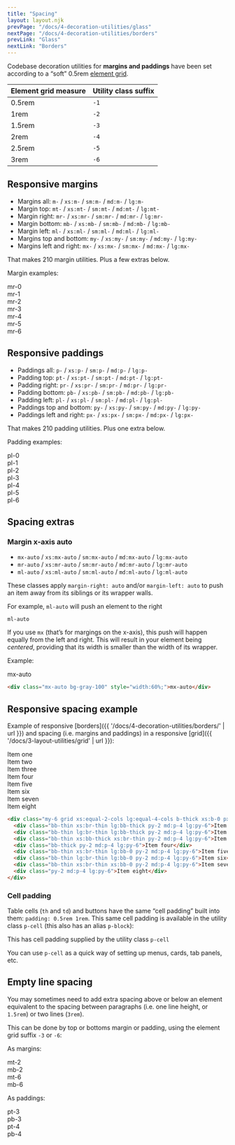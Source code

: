 ```yaml
---
title: "Spacing"
layout: layout.njk
prevPage: "/docs/4-decoration-utilities/glass"
nextPage: "/docs/4-decoration-utilities/borders"
prevLink: "Glass"
nextLink: "Borders"
---
```


Codebase decoration utilities for <strong>margins and paddings</strong> have been set according to a “soft” 0.5rem <a href="{{ '/docs/1-getting-started/element-grid' | url }}">element grid</a>.

<table class="table">
  <thead>
    <tr>
      <th>Element grid measure</th>
      <th>Utility class suffix</th>
    </tr>
  </thead>
  <tbody>
    <tr>
      <td>0.5rem</td>
      <td><code>-1</code></td>
    </tr>
    <tr>
      <td>1rem</td>
      <td><code>-2</code></td>
    </tr>
    <tr>
      <td>1.5rem</td>
      <td><code>-3</code></td>
    </tr>
    <tr>
      <td>2rem</td>
      <td><code>-4</code></td>
    </tr>
    <tr>
      <td>2.5rem</td>
      <td><code>-5</code></td>
    </tr>
    <tr>
      <td>3rem</td>
      <td><code>-6</code></td>
    </tr>
  </tbody>
</table>

## Responsive margins

* Margins all: `m-` / `xs:m-` / `sm:m-` / `md:m-` / `lg:m-`
* Margin top: `mt-` / `xs:mt-` / `sm:mt-` / `md:mt-` / `lg:mt-`
* Margin right: `mr-` / `xs:mr-` / `sm:mr-` / `md:mr-` / `lg:mr-`
* Margin bottom: `mb-` / `xs:mb-` / `sm:mb-` / `md:mb-` / `lg:mb-`
* Margin left: `ml-` / `xs:ml-` / `sm:ml-` / `md:ml-` / `lg:ml-`
* Margins top and bottom: `my-` / `xs:my-` / `sm:my-` / `md:my-` / `lg:my-`
* Margins left and right: `mx-` / `xs:mx-` / `sm:mx-` / `md:mx-` / `lg:mx-`

That makes 210 margin utilities. Plus a few extras below.

Margin examples:

<div class="my-6">
<div class="mb-1 b-thin">
  <div class="mr-0 bg-gray-100">mr-0</div>
</div>
<div class="mb-1 b-thin">
  <div class="mr-1 bg-gray-100">mr-1</div>
</div>
<div class="mb-1 b-thin">
  <div class="mr-2 bg-gray-100">mr-2</div>
</div>
<div class="mb-1 b-thin">
  <div class="mr-3 bg-gray-100">mr-3</div>
</div>
<div class="mb-1 b-thin">
  <div class="mr-4 bg-gray-100">mr-4</div>
</div>
<div class="mb-1 b-thin">
  <div class="mr-5 bg-gray-100">mr-5</div>
</div>
<div class="mb-1 b-thin">
  <div class="mr-6 bg-gray-100">mr-6</div>
</div>
</div>

## Responsive paddings

* Paddings all: `p-` / `xs:p-` / `sm:p-` / `md:p-` / `lg:p-`
* Padding top: `pt-` / `xs:pt-` / `sm:pt-` / `md:pt-` / `lg:pt-`
* Padding right: `pr-` / `xs:pr-` / `sm:pr-` / `md:pr-` / `lg:pr-`
* Padding bottom: `pb-` / `xs:pb-` / `sm:pb-` / `md:pb-` / `lg:pb-`
* Padding left: `pl-` / `xs:pl-` / `sm:pl-` / `md:pl-` / `lg:pl-`
* Paddings top and bottom: `py-` / `xs:py-` / `sm:py-` / `md:py-` / `lg:py-`
* Paddings left and right: `px-` / `xs:px-` / `sm:px-` / `md:px-` / `lg:px-`

That makes 210 padding utilities. Plus one extra below.

Padding examples:

<div class="my-6">
<div class="mb-1 bg-gray-100 pl-0">
  <div class="b-thin">pl-0</div>
</div>
<div class="mb-1 bg-gray-100 pl-1">
  <div class="b-thin">pl-1</div>
</div>
<div class="mb-1 bg-gray-100 pl-2">
  <div class="b-thin">pl-2</div>
</div>
<div class="mb-1 bg-gray-100 pl-3">
  <div class="b-thin">pl-3</div>
</div>
<div class="mb-1 bg-gray-100 pl-4">
  <div class="b-thin">pl-4</div>
</div>
<div class="mb-1 bg-gray-100 pl-5">
  <div class="b-thin">pl-5</div>
</div>
<div class="mb-1 bg-gray-100 pl-6">
  <div class="b-thin">pl-6</div>
</div>
</div>

## Spacing extras

### Margin x-axis auto

* `mx-auto` / `xs:mx-auto` / `sm:mx-auto` / `md:mx-auto` / `lg:mx-auto`
* `mr-auto` / `xs:mr-auto` / `sm:mr-auto` / `md:mr-auto` / `lg:mr-auto`
* `ml-auto` / `xs:ml-auto` / `sm:ml-auto` / `md:ml-auto` / `lg:ml-auto`

These classes apply `margin-right: auto` and/or `margin-left: auto` to push an item away from its siblings or its wrapper walls.

For example, `ml-auto` will push an element to the right 

<div class="mb-2 b-dashed">
<div class="square ml-auto b-thin p-1 bg-gray-100"><code>ml-auto</code></div>
</div>

If you use `mx` (that’s for margings on the x-axis), this push will happen equally from the left and right. This will result in your element being _centered_, providing that its width is smaller than the width of its wrapper.

Example:

<div class="my-6">
<div class="b-dashed">
  <div class="mx-auto bg-gray-100" style="width:60%;">mx-auto</div>
</div>
</div>

```html
<div class="mx-auto bg-gray-100" style="width:60%;">mx-auto</div>
```

## Responsive spacing example 

Example of responsive [borders]({{ '/docs/4-decoration-utilities/borders/' | url }}) and spacing (i.e. margins and paddings) in a responsive [grid]({{ '/docs/3-layout-utilities/grid' | url }}):

<div class="my-6 grid xs:equal-2-cols lg:equal-4-cols b-thick xs:b-0 px-2 xs:px-0 xs:t-center">
  <div class="bb-thin xs:br-thin lg:bb-thick py-2 md:p-4 lg:py-6">Item one</div>
  <div class="bb-thin lg:br-thin lg:bb-thick py-2 md:p-4 lg:py-6">Item two</div>
  <div class="bb-thin xs:bb-thick xs:br-thin py-2 md:p-4 lg:py-6">Item three</div>
  <div class="bb-thick py-2 md:p-4 lg:py-6">Item four</div>
  <div class="bb-thin xs:br-thin lg:bb-0 py-2 md:p-4 lg:py-6">Item five</div>
  <div class="bb-thin lg:br-thin lg:bb-0 py-2 md:p-4 lg:py-6">Item six</div>
  <div class="bb-thin xs:br-thin xs:bb-0 py-2 md:p-4 lg:py-6">Item seven</div>
  <div class="py-2 md:p-4 lg:py-6">Item eight</div>
</div>

```html
<div class="my-6 grid xs:equal-2-cols lg:equal-4-cols b-thick xs:b-0 px-2 xs:px-0 xs:t-center">
  <div class="bb-thin xs:br-thin lg:bb-thick py-2 md:p-4 lg:py-6">Item one</div>
  <div class="bb-thin lg:br-thin lg:bb-thick py-2 md:p-4 lg:py-6">Item two</div>
  <div class="bb-thin xs:bb-thick xs:br-thin py-2 md:p-4 lg:py-6">Item three</div>
  <div class="bb-thick py-2 md:p-4 lg:py-6">Item four</div>
  <div class="bb-thin xs:br-thin lg:bb-0 py-2 md:p-4 lg:py-6">Item five</div>
  <div class="bb-thin lg:br-thin lg:bb-0 py-2 md:p-4 lg:py-6">Item six</div>
  <div class="bb-thin xs:br-thin xs:bb-0 py-2 md:p-4 lg:py-6">Item seven</div>
  <div class="py-2 md:p-4 lg:py-6">Item eight</div>
</div>
```

### Cell padding

Table cells (`th` and `td`) and buttons have the same “cell padding” built into them: `padding: 0.5rem 1rem`. This same cell padding is available in the utility class `p-cell` (this also has an alias `p-block`):

<div class="my-6 b-dashed p-cell">This has cell padding supplied by the utility class <code>p-cell</code></div>

You can use `p-cell` as a quick way of setting up menus, cards, tab panels, etc.

## Empty line spacing

You may sometimes need to add extra spacing above or below an element equivalent to the spacing between paragraphs (i.e. one line height, or `1.5rem`) or two lines (`3rem`).

This can be done by top or bottoms margin or padding, using the element grid suffix `-3` or `-6`:

As margins:

<div class="mb-2 b-dashed">
  <div class="mt-2 bg-gray-100">mt-2</div>
</div>

<div class="mb-2 b-dashed">
  <div class="mb-2 bg-gray-100">mb-2</div>
</div>

<div class="mb-2 b-dashed">
  <div class="mt-6 bg-gray-100">mt-6</div>
</div>

<div class="mb-2 b-dashed">
  <div class="mb-6 bg-gray-100">mb-6</div>
</div>

As paddings:

<div class="mb-2 bg-gray-100 pt-3">
  <div class="b-dashed">pt-3</div>
</div>

<div class="mb-2 bg-gray-100 pb-3">
  <div class="b-dashed">pb-3</div>
</div>

<div class="mb-2 bg-gray-100 pt-4">
  <div class="b-dashed">pt-4</div>
</div>

<div class="mb-2 bg-gray-100 pb-4">
  <div class="b-dashed">pb-4</div>
</div>
